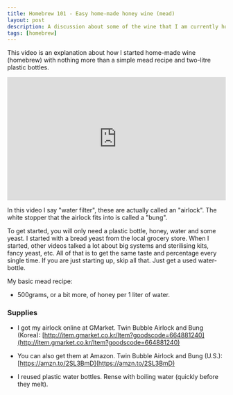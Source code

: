 ```yaml
---
title: Homebrew 101 - Easy home-made honey wine (mead)
layout: post
description: A discussion about some of the wine that I am currently homebrewing.
tags: [homebrew]
---
```


This video is an explanation about how I started home-made wine (homebrew) with nothing more than a simple mead recipe and two-litre plastic bottles.

<style>.embed-container { position: relative; padding-bottom: 56.25%; height: 0; overflow: hidden; max-width: 100%; } .embed-container iframe, .embed-container object, .embed-container embed { position: absolute; top: 0; left: 0; width: 100%; height: 100%; }</style><div class='embed-container'><iframe src='https://www.youtube.com/embed/6bn0M0CTo2Q' frameborder='0' allowfullscreen></iframe></div>

In this video I say "water filter", these are actually called an "airlock".
The white stopper that the airlock fits into is called a "bung".

To get started, you will only need a plastic bottle, honey, water and some yeast. I started with a bread yeast from the local grocery store. When I started, other videos talked a lot about big systems and sterilising kits, fancy yeast, etc. All of that is to get the same taste and percentage every single time. If you are just starting up, skip all that. Just get a used water-bottle.

My basic mead recipe:
* 500grams, or a bit more, of honey per 1 liter of water.

### Supplies
* I got my airlock online at GMarket. Twin Bubble Airlock and Bung (Korea):
[http://item.gmarket.co.kr/Item?goodscode=664881240](http://item.gmarket.co.kr/Item?goodscode=664881240)

* You can also get them at Amazon. Twin Bubble Airlock and Bung (U.S.):
[https://amzn.to/2SL3BmD](https://amzn.to/2SL3BmD)

* I reused plastic water bottles. Rense with boiling water (quickly before they melt).



